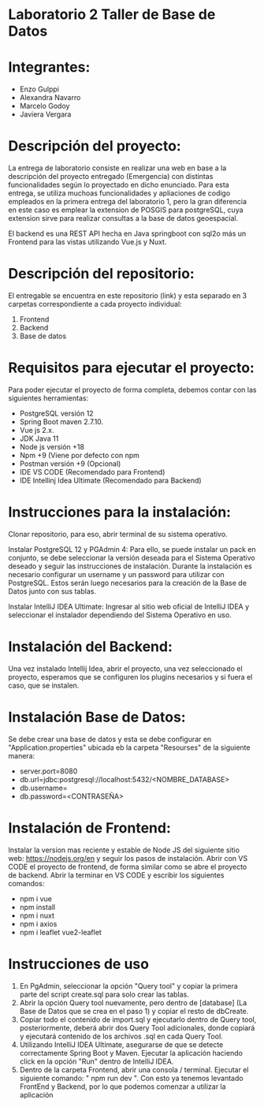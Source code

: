 # Laboratorio 2 Taller de Base de Datos

# Integrantes: 
* Enzo Gulppi
* Alexandra Navarro
* Marcelo Godoy
* Javiera Vergara

# Descripción del proyecto:
La entrega de laboratorio consiste en realizar una web en base a la descripción del proyecto entregado (Emergencia) con distintas funcionalidades según lo proyectado en dicho enunciado. Para esta entrega, se utiliza muchoas funcionalidades y apliaciones de codigo empleados en la primera entrega del laboratorio 1, pero la gran diferencia en este caso es emplear la extension de POSGIS para postgreSQL, cuya extension sirve para realizar consultas a la base de datos geoespacial.

El backend es una REST API hecha en Java springboot con sql2o más un Frontend para las vistas utilizando Vue.js y Nuxt.

# Descripción del repositorio:
El entregable se encuentra en este repositorio (link) y esta separado en 3 carpetas correspondiente a cada proyecto individual:
1. Frontend
1. Backend
1. Base de datos

# Requisitos para ejecutar el proyecto:
Para poder ejecutar el proyecto de forma completa, debemos contar con las siguientes herramientas:
- PostgreSQL versión 12
- Spring Boot maven 2.7.10.
- Vue js 2.x.
- JDK Java 11
- Node js versión +18
- Npm +9 (Viene por defecto con npm
- Postman versión +9 (Opcional)
- IDE VS CODE (Recomendado para Frontend)
- IDE Intellinj Idea Ultimate (Recomendado para Backend)

# Instrucciones para la instalación:
Clonar repositorio, para eso, abrir terminal de su sistema operativo.

Instalar PostgreSQL 12 y PGAdmin 4: Para ello, se puede instalar un pack en conjunto, se debe seleccionar la versión deseada para el Sistema Operativo deseado y seguir las instrucciones de instalación. Durante la instalación es necesario configurar un username y un password para utilizar con PostgreSQL. Estos serán luego necesarios para la creación de la Base de Datos junto con sus tablas.

Instalar IntelliJ IDEA Ultimate: Ingresar al sitio web oficial de IntelliJ IDEA y seleccionar el instalador dependiendo del Sistema Operativo en uso.

# Instalación del Backend:
Una vez instalado Intellij Idea, abrir el proyecto, una vez seleccionado el proyecto, esperamos que se configuren los plugins necesarios y si fuera el caso, que se instalen.

# Instalación Base de Datos:
Se debe crear una base de datos y esta se debe configurar en "Application.properties" ubicada eb la carpeta "Resourses" de la siguiente manera:
- server.port=8080
- db.url=jdbc:postgresql://localhost:5432/<NOMBRE_DATABASE>
- db.username=<USUARIO>
- db.password=<CONTRASEÑA>

# Instalación de Frontend:
Instalar la version mas reciente y estable de Node JS del siguiente sitio web:  https://nodejs.org/en  y seguir los pasos de instalación.
Abrir con VS CODE el proyecto de frontend, de forma similar como se abre el proyecto de backend.
Abrir la terminar en VS CODE y escribir los siguientes comandos:
- npm i vue
- npm install
- npm i nuxt
- npm i axios
- npm i leaflet vue2-leaflet

# Instrucciones de uso
1. En PgAdmin, seleccionar la opción "Query tool" y copiar la primera parte del script create.sql para solo crear las tablas.
2. Abrir la opción Query tool nuevamente, pero dentro de [database] (La Base de Datos que se crea en el paso 1) y copiar el resto de dbCreate.
3. Copiar todo el contenido de import.sql y ejecutarlo dentro de Query tool, posteriormente, deberá abrir dos Query Tool adicionales, donde copiará y ejecutará contenido de los archivos .sql en cada Query Tool.
4. Utilizando IntelliJ IDEA Ultimate, asegurarse de que se detecte correctamente Spring Boot y Maven. Ejecutar la aplicación haciendo click en la opción "Run" dentro de IntelliJ IDEA.
5. Dentro de la carpeta Frontend, abrir una consola / terminal. Ejecutar el siguiente comando: " npm run dev ".
Con esto ya tenemos levantado FrontEnd y Backend, por lo que podemos comenzar a utilizar la aplicación
